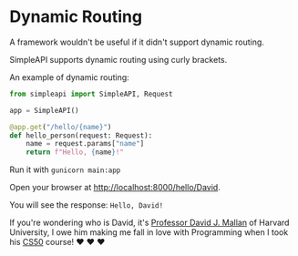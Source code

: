 # Dynamic Routing

A framework wouldn't be useful if it didn't support dynamic routing.

SimpleAPI supports dynamic routing using curly brackets.

An example of dynamic routing:

```python
from simpleapi import SimpleAPI, Request

app = SimpleAPI()

@app.get("/hello/{name}")
def hello_person(request: Request):
    name = request.params["name"]
    return f"Hello, {name}!"
```

Run it with `gunicorn main:app`

Open your browser at [http://localhost:8000/hello/David](http://localhost:8000/David).

You will see the response:
`Hello, David!`

If you're wondering who is David, it's [Professor David J. Mallan](https://cs.harvard.edu/malan/) of Harvard University, I owe him making me fall in love with Programming when I took his [CS50](https://www.edx.org/course/introduction-computer-science-harvardx-cs50x) course! :heart: :heart: :heart:
